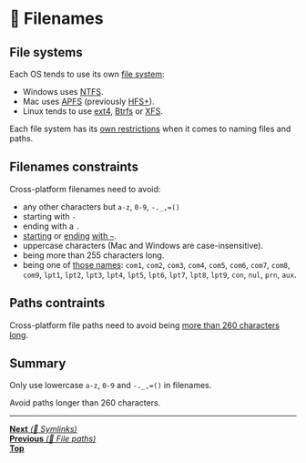 # 📂 Filenames

## File systems

Each OS tends to use its own
[file system](https://en.wikipedia.org/wiki/File_system):

- Windows uses [NTFS](https://en.wikipedia.org/wiki/NTFS).
- Mac uses [APFS](https://en.wikipedia.org/wiki/Apple_File_System) (previously
  [HFS+](https://en.wikipedia.org/wiki/HFS_Plus)).
- Linux tends to use [ext4](https://en.wikipedia.org/wiki/Ext4),
  [Btrfs](https://en.wikipedia.org/wiki/Btrfs) or
  [XFS](https://en.wikipedia.org/wiki/XFS).

Each file system has its
[own restrictions](https://en.wikipedia.org/wiki/Comparison_of_file_systems#Limits)
when it comes to naming files and paths.

## Filenames constraints

Cross-platform filenames need to avoid:

- any other characters but `a-z`, `0-9`, `-._,=()`
- starting with `-`
- ending with a `.`
- [starting](https://support.microsoft.com/en-us/help/211632/description-of-how-word-creates-temporary-files)
  or
  [ending](https://vim.fandom.com/wiki/Remove_swap_and_backup_files_from_your_working_directory)
  [with `~`](https://en.wikipedia.org/wiki/Home_directory#Unix).
- uppercase characters (Mac and Windows are case-insensitive).
- being more than 255 characters long.
- being one of
  [those names](https://docs.microsoft.com/en-us/windows/desktop/fileio/naming-a-file#naming-conventions):
  `com1`, `com2`, `com3`, `com4`, `com5`, `com6`, `com7`, `com8`, `com9`,
  `lpt1`, `lpt2`, `lpt3`, `lpt4`, `lpt5`, `lpt6`, `lpt7`, `lpt8`, `lpt9`, `con`,
  `nul`, `prn`, `aux`.

## Paths contraints

Cross-platform file paths need to avoid being
[more than 260 characters long](https://docs.microsoft.com/en-us/windows/desktop/fileio/naming-a-file#maximum-path-length-limitation).

## Summary

Only use lowercase `a-z`, `0-9` and `-._,=()` in filenames.

Avoid paths longer than 260 characters.

<hr>

[**Next** _(📂 Symlinks)_](symlinks.md)\
[**Previous** _(📂 File paths)_](file_paths.md)\
[**Top**](README.md)

